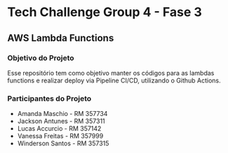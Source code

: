 # Tech Challenge Group 4 - Fase 3

## AWS Lambda Functions

### Objetivo do Projeto

Esse repositório tem como objetivo manter os códigos para as lambdas functions e realizar deploy via Pipeline CI/CD, utilizando o Github Actions.

### Participantes do Projeto

- Amanda Maschio - RM 357734
- Jackson Antunes - RM 357311
- Lucas Accurcio - RM 357142
- Vanessa Freitas - RM 357999
- Winderson Santos - RM 357315

